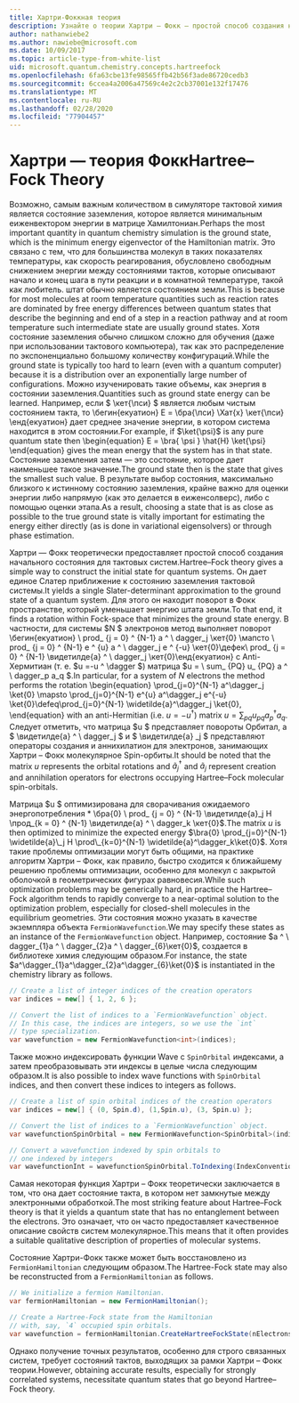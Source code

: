 ```yaml
---
title: Хартри-Фоккная теория
description: Узнайте о теории Хартри – Фокк — простой способ создания начального состояния для тактовых систем.
author: nathanwiebe2
ms.author: nawiebe@microsoft.com
ms.date: 10/09/2017
ms.topic: article-type-from-white-list
uid: microsoft.quantum.chemistry.concepts.hartreefock
ms.openlocfilehash: 6fa63cbe13fe98565ffb42b56f3ade86720cedb3
ms.sourcegitcommit: 6ccea4a2006a47569c4e2c2cb37001e132f17476
ms.translationtype: MT
ms.contentlocale: ru-RU
ms.lasthandoff: 02/28/2020
ms.locfileid: "77904457"
---
```

# <a name="hartreefock-theory"></a><span data-ttu-id="a9fee-103">Хартри — теория Фокк</span><span class="sxs-lookup"><span data-stu-id="a9fee-103">Hartree–Fock Theory</span></span>

<span data-ttu-id="a9fee-104">Возможно, самым важным количеством в симуляторе тактовой химия является состояние заземления, которое является минимальным еиженвектором энергии в матрице Хамилтониан.</span><span class="sxs-lookup"><span data-stu-id="a9fee-104">Perhaps the most important quantity in quantum chemistry simulation is the ground state, which is the minimum energy eigenvector of the Hamiltonian matrix.</span></span>
<span data-ttu-id="a9fee-105">Это связано с тем, что для большинства молекул в таких показателях температуры, как скорость реагирования, обусловлено свободным снижением энергии между состояниями тактов, которые описывают начало и конец шага в пути реакции и в комнатной температуре, такой как любитель. штат обычно является состоянием земли.</span><span class="sxs-lookup"><span data-stu-id="a9fee-105">This is because for most molecules at room temperature quantities such as reaction rates are dominated by free energy differences between quantum states that describe the beginning and end of a step in a reaction pathway and at room temperature such intermediate state are usually ground states.</span></span>
<span data-ttu-id="a9fee-106">Хотя состояние заземления обычно слишком сложно для обучения (даже при использовании тактового компьютера), так как это распределение по экспоненциально большому количеству конфигураций.</span><span class="sxs-lookup"><span data-stu-id="a9fee-106">While the ground state is typically too hard to learn (even with a quantum computer) because it is a distribution over an exponentially large number of configurations.</span></span>
<span data-ttu-id="a9fee-107">Можно изученировать такие объемы, как энергия в состоянии заземления.</span><span class="sxs-lookup"><span data-stu-id="a9fee-107">Quantities such as ground state energy can be learned.</span></span>
<span data-ttu-id="a9fee-108">Например, если $ \кет{\пси} $ является любым чистым состоянием такта, то \бегин{екуатион} E = \бра{\пси} \Хат{х} \кет{\пси} \енд{екуатион} дает среднее значение энергии, в котором система находится в этом состоянии.</span><span class="sxs-lookup"><span data-stu-id="a9fee-108">For example, if $\ket{\psi}$ is any pure quantum state then \begin{equation} E = \bra{ \psi } \hat{H} \ket{\psi} \end{equation} gives the mean energy that the system has in that state.</span></span>
<span data-ttu-id="a9fee-109">Состояние заземления затем — это состояние, которое дает наименьшее такое значение.</span><span class="sxs-lookup"><span data-stu-id="a9fee-109">The ground state then is the state that gives the smallest such value.</span></span> <span data-ttu-id="a9fee-110">В результате выбор состояния, максимально близкого к истинному состоянию заземления, крайне важно для оценки энергии либо напрямую (как это делается в еиженсолверс), либо с помощью оценки этапа.</span><span class="sxs-lookup"><span data-stu-id="a9fee-110">As a result, choosing a state that is as close as possible to the true ground state is vitally important for estimating the energy either directly (as is done in variational eigensolvers) or through phase estimation.</span></span>

<span data-ttu-id="a9fee-111">Хартри — Фокк теоретически предоставляет простой способ создания начального состояния для тактовых систем.</span><span class="sxs-lookup"><span data-stu-id="a9fee-111">Hartree–Fock theory gives a simple way to construct the initial state for quantum systems.</span></span> <span data-ttu-id="a9fee-112">Он дает единое Слатер приближение к состоянию заземления тактовой системы.</span><span class="sxs-lookup"><span data-stu-id="a9fee-112">It yields a single Slater-determinant approximation to the ground state of a quantum system.</span></span> <span data-ttu-id="a9fee-113">Для этого он находит поворот в Фокк пространстве, который уменьшает энергию штата земли.</span><span class="sxs-lookup"><span data-stu-id="a9fee-113">To that end, it finds a rotation within Fock-space that minimizes the ground state energy.</span></span> <span data-ttu-id="a9fee-114">В частности, для системы $N $ электронов метод выполняет поворот \бегин{екуатион} \ prod_ {j = 0} ^ {N-1} a ^ \ dagger_j \кет{0} \мапсто \ prod_ {j = 0} ^ {N-1} e ^ {u} a ^ \ dagger_j e ^ {-u} \кет{0}\дефек\ prod_ {j = 0} ^ {N-1} \видетилде{а} ^ \ dagger_j \кет{0}\енд{екуатион} с Anti-Хермитиан (т. е. $u =-u ^ \dagger $) матрица $u = \ sum_ {PQ} u_ {PQ} a ^ \ dagger_p a_q $.</span><span class="sxs-lookup"><span data-stu-id="a9fee-114">In particular, for a system of $N$ electrons the method performs the rotation \begin{equation} \prod_{j=0}^{N-1} a^\dagger_j \ket{0} \mapsto \prod_{j=0}^{N-1} e^{u} a^\dagger_j e^{-u} \ket{0}\defeq\prod_{j=0}^{N-1}  \widetilde{a}^\dagger_j  \ket{0}, \end{equation} with an anti-Hermitian (i.e. $u= -u^\dagger$) matrix $u = \sum_{pq} u_{pq} a^\dagger_p a_q$.</span></span> <span data-ttu-id="a9fee-115">Следует отметить, что матрица $u $ представляет повороты Орбитал, а $ \видетилде{а} ^ \ dagger_j $ и $ \видетилде{а} _j $ представляют операторы создания и аннихилатион для электронов, занимающих Хартри – Фокк молекулярное Spin-орбиты.</span><span class="sxs-lookup"><span data-stu-id="a9fee-115">It should be noted that the matrix $u$ represents the orbital rotations and $\widetilde{a}^\dagger_j$ and $\widetilde{a}_j$ represent creation and annihilation operators for electrons occupying Hartree–Fock molecular spin-orbitals.</span></span>


<span data-ttu-id="a9fee-116">Матрица $u $ оптимизирована для сворачивания ожидаемого энергопотребления \* \бра{0} \ prod_ {j = 0} ^ {N-1} \видетилде{а}\_j H \прод\_{k = 0} ^ {N-1} \видетилде{а} ^ \ dagger_k \кет{0}$.</span><span class="sxs-lookup"><span data-stu-id="a9fee-116">The matrix $u$ is then optimized to minimize the expected energy $\bra{0} \prod_{j=0}^{N-1}  \widetilde{a}\_j  H \prod\_{k=0}^{N-1}  \widetilde{a}^\dagger_k\ket{0}$.</span></span> <span data-ttu-id="a9fee-117">Хотя такие проблемы оптимизации могут быть общими, на практике алгоритм Хартри – Фокк, как правило, быстро сходится к ближайшему решению проблемы оптимизации, особенно для молекул с закрытой оболочкой в геометрических фигурах равновесия.</span><span class="sxs-lookup"><span data-stu-id="a9fee-117">While such optimization problems may be generically hard, in practice the Hartree–Fock algorithm tends to rapidly converge to a near-optimal solution to the optimization problem, especially for closed-shell molecules in the equilibrium geometries.</span></span> <span data-ttu-id="a9fee-118">Эти состояния можно указать в качестве экземпляра объекта `FermionWavefunction`.</span><span class="sxs-lookup"><span data-stu-id="a9fee-118">We may specify these states as an instance of the `FermionWavefunction` object.</span></span> <span data-ttu-id="a9fee-119">Например, состояние $a ^ \ dagger_{1}a ^ \ dagger_{2}a ^ \ dagger_{6}\кет{0}$, создается в библиотеке химия следующим образом.</span><span class="sxs-lookup"><span data-stu-id="a9fee-119">For instance, the state $a^\dagger_{1}a^\dagger_{2}a^\dagger_{6}\ket{0}$ is instantiated in the chemistry library as follows.</span></span>
```csharp
// Create a list of integer indices of the creation operators
var indices = new[] { 1, 2, 6 };

// Convert the list of indices to a `FermionWavefunction` object.
// In this case, the indices are integers, so we use the `int`
// type specialization.
var wavefunction = new FermionWavefunction<int>(indices);
```
<span data-ttu-id="a9fee-120">Также можно индексировать функции Wave с `SpinOrbital` индексами, а затем преобразовывать эти индексы в целые числа следующим образом.</span><span class="sxs-lookup"><span data-stu-id="a9fee-120">It is also possible to index wave functions with `SpinOrbital` indices, and then convert these indices to integers as follows.</span></span>
```csharp
// Create a list of spin orbital indices of the creation operators
var indices = new[] { (0, Spin.d), (1,Spin.u), (3, Spin.u) };

// Convert the list of indices to a `FermionWavefunction` object.
var wavefunctionSpinOrbital = new FermionWavefunction<SpinOrbital>(indices.ToSpinOrbitals());

// Convert a wavefunction indexed by spin orbitals to
// one indexed by integers
var wavefunctionInt = wavefunctionSpinOrbital.ToIndexing(IndexConvention.UpDown);
```

<span data-ttu-id="a9fee-121">Самая некоторая функция Хартри – Фокк теоретически заключается в том, что она дает состояние такта, в котором нет замкнутые между электронными обработкой.</span><span class="sxs-lookup"><span data-stu-id="a9fee-121">The most striking feature about Hartree–Fock theory is that it yields a quantum state that has no entanglement between the electrons.</span></span>
<span data-ttu-id="a9fee-122">Это означает, что он часто предоставляет качественное описание свойств систем молекулярное.</span><span class="sxs-lookup"><span data-stu-id="a9fee-122">This means that it often provides a suitable qualitative description of properties of molecular systems.</span></span> 

<span data-ttu-id="a9fee-123">Состояние Хартри-Фокк также может быть восстановлено из `FermionHamiltonian` следующим образом.</span><span class="sxs-lookup"><span data-stu-id="a9fee-123">The Hartree-Fock state may also be reconstructed from a `FermionHamiltonian`  as follows.</span></span>
```csharp
// We initialize a fermion Hamiltonian.
var fermionHamiltonian = new FermionHamiltonian();

// Create a Hartree-Fock state from the Hamiltonian 
// with, say, `4` occupied spin orbitals.
var wavefunction = fermionHamiltonian.CreateHartreeFockState(nElectrons: 4);
```

<span data-ttu-id="a9fee-124">Однако получение точных результатов, особенно для строго связанных систем, требует состояний тактов, выходящих за рамки Хартри – Фокк теории.</span><span class="sxs-lookup"><span data-stu-id="a9fee-124">However, obtaining accurate results, especially for strongly correlated systems, necessitate quantum states that go beyond Hartree–Fock theory.</span></span>
